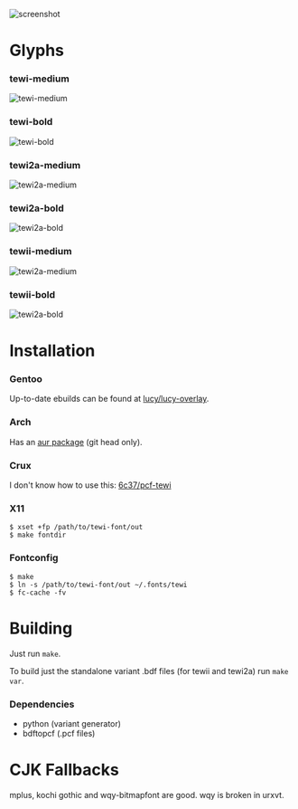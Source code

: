 ![screenshot](https://luz.lu/tewi/tewi.png)

# Glyphs
### tewi-medium
![tewi-medium](https://luz.lu/tewi/tewi-medium-11.png)

### tewi-bold
![tewi-bold](https://luz.lu/tewi/tewi-bold-11.png)

### tewi2a-medium
![tewi2a-medium](https://luz.lu/tewi/tewi2a-medium-11.png)

### tewi2a-bold
![tewi2a-bold](https://luz.lu/tewi/tewi2a-bold-11.png)

### tewii-medium
![tewi2a-medium](https://luz.lu/tewi/tewii-medium-11.png)

### tewii-bold
![tewi2a-bold](https://luz.lu/tewi/tewii-bold-11.png)

# Installation
### Gentoo
Up-to-date ebuilds can be found at
[lucy/lucy-overlay](https://github.com/lucy/lucy-overlay).

### Arch
Has an [aur package](https://aur.archlinux.org/packages/bdf-tewi-git/)
(git head only).

### Crux
I don't know how to use this:
[6c37/pcf-tewi](https://github.com/6c37/crux-ports)

### X11
```
$ xset +fp /path/to/tewi-font/out
$ make fontdir
```

### Fontconfig
```
$ make
$ ln -s /path/to/tewi-font/out ~/.fonts/tewi
$ fc-cache -fv
```

# Building
Just run `make`.

To build just the standalone variant .bdf files
(for tewii and tewi2a) run `make var`.

### Dependencies
* python (variant generator)
* bdftopcf (.pcf files)

# CJK Fallbacks
mplus, kochi gothic and wqy-bitmapfont are good.
wqy is broken in urxvt.
